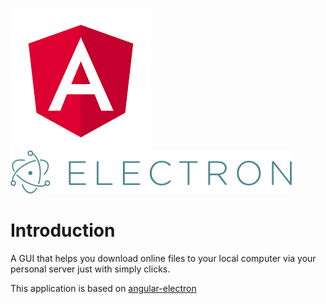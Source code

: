 [![Angular Logo](./logo-angular.jpg)](https://angular.io/) [![Electron Logo](./logo-electron.jpg)](https://electron.atom.io/)

# Introduction
A GUI that helps you download online files to your local computer via your personal server just with simply clicks.  

This application is based on [angular-electron](https://github.com/maximegris/angular-electron)  

